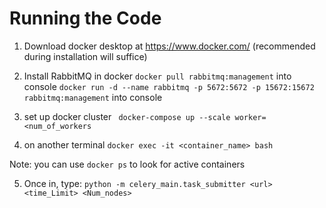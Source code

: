 # Running the Code

1. Download docker desktop at https://www.docker.com/ (recommended during installation will suffice)

2. Install RabbitMQ in docker
``` docker pull rabbitmq:management ``` into console
``` docker run -d --name rabbitmq -p 5672:5672 -p 15672:15672 rabbitmq:management ``` into console

3. set up docker cluster
``` docker-compose up --scale worker=<num_of_workers```

4. on another terminal
```docker exec -it <container_name> bash```

Note: you can use ```docker ps``` to look for active containers

5. Once in, type:
```python -m celery_main.task_submitter <url> <time_Limit> <Num_nodes>```